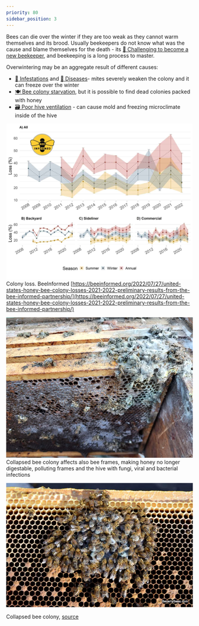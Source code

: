```yaml
---
priority: 80
sidebar_position: 3
---
```

Bees can die over the winter if they are too weak as they cannot warm themselves and its brood.
Usually beekeepers do not know what was the cause and blame themselves for the death - its [🎒 Challenging to become a new beekeeper](🎒%20Challenging%20to%20become%20a%20new%20beekeeper.md), and beekeeping is a long process to master.

Overwintering may be an aggregate result of different causes:
- [🦀 Infestations](🦀%20Infestations.md) and [🦀 Diseases](🦀%20Diseases.md)- mites severely weaken the colony and it can freeze over the winter
- [🍽️ Bee colony starvation](🍽️%20Bee%20colony%20starvation.md), but it is possible to find dead colonies packed with honey
- [🗃️ Poor hive ventilation](🗃️%20Poor%20hive%20ventilation.md) - can cause mold and freezing microclimate inside of the hive



![](../img/collapse-stats.png)
Colony loss. BeeInformed [https://beeinformed.org/2022/07/27/united-states-honey-bee-colony-losses-2021-2022-preliminary-results-from-the-bee-informed-partnership/](https://beeinformed.org/2022/07/27/united-states-honey-bee-colony-losses-2021-2022-preliminary-results-from-the-bee-informed-partnership/)



![](../img/20240508_201650.webp)
Collapsed bee colony affects also bee frames, making honey no longer digestable, polluting frames and the hive with fungi, viral and bacterial infections



![](../img/29793134_2075662942679477_100347534628876338_n.jpg)

Collapsed bee colony, [source](https://www.facebook.com/groups/108065015894483/posts/1829571640410470/?__cft__[0]=AZXwZvGy1WEEkQuDwGfjX4k9CE7eb86wDL1aCMzz96SW58lgmtwqtzGenTBu7miHeGvJP6Egabdoz9NSqrFXOI0t5wcCBmD7d3ZsvI12BX59UPuxbVzCWM4dWbC3ZSz6urCA0lnLucylumh8oMOD1P4hpoBi_uEf4nwXJCj24ge5X8EuQ68D0dOkCwBSbA-H9AHaRz1VVIuAp4qR2CcSp2FR&__tn__=%2CO*F)